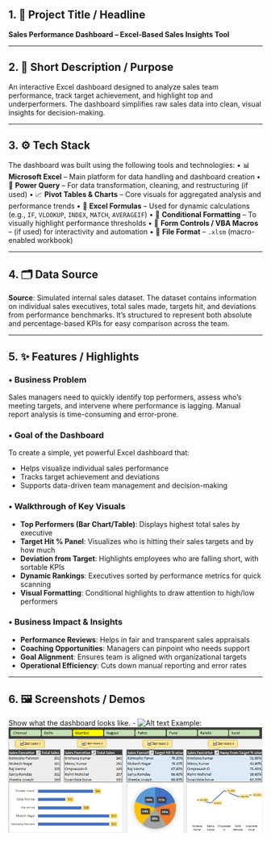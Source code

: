 ## 1. 📌 Project Title / Headline

**Sales Performance Dashboard – Excel-Based Sales Insights Tool**

---

## 2. 🎯 Short Description / Purpose

An interactive Excel dashboard designed to analyze sales team performance, track target achievement, and highlight top and underperformers. The dashboard simplifies raw sales data into clean, visual insights for decision-making.

---

## 3. ⚙️ Tech Stack

The dashboard was built using the following tools and technologies:
• 📊 **Microsoft Excel** – Main platform for data handling and dashboard creation
• 📂 **Power Query** – For data transformation, cleaning, and restructuring (if used)
• 📈 **Pivot Tables & Charts** – Core visuals for aggregated analysis and performance trends
• 🧠 **Excel Formulas** – Used for dynamic calculations (e.g., `IF`, `VLOOKUP`, `INDEX`, `MATCH`, `AVERAGEIF`)
• 🎯 **Conditional Formatting** – To visually highlight performance thresholds
• 📝 **Form Controls / VBA Macros** – (if used) for interactivity and automation
• 📁 **File Format** – `.xlsm` (macro-enabled workbook)

---

## 4. 🗂️ Data Source

**Source**: Simulated internal sales dataset.
The dataset contains information on individual sales executives, total sales made, targets hit, and deviations from performance benchmarks. It’s structured to represent both absolute and percentage-based KPIs for easy comparison across the team.

---

## 5. ✨ Features / Highlights

### • Business Problem

Sales managers need to quickly identify top performers, assess who’s meeting targets, and intervene where performance is lagging. Manual report analysis is time-consuming and error-prone.

### • Goal of the Dashboard

To create a simple, yet powerful Excel dashboard that:

* Helps visualize individual sales performance
* Tracks target achievement and deviations
* Supports data-driven team management and decision-making

### • Walkthrough of Key Visuals

* **Top Performers (Bar Chart/Table)**: Displays highest total sales by executive
* **Target Hit % Panel**: Visualizes who is hitting their sales targets and by how much
* **Deviation from Target**: Highlights employees who are falling short, with sortable KPIs
* **Dynamic Rankings**: Executives sorted by performance metrics for quick scanning
* **Visual Formatting**: Conditional highlights to draw attention to high/low performers

### • Business Impact & Insights

* **Performance Reviews**: Helps in fair and transparent sales appraisals
* **Coaching Opportunities**: Managers can pinpoint who needs support
* **Goal Alignment**: Ensures team is aligned with organizational targets
* **Operational Efficiency**: Cuts down manual reporting and error rates

---

## 6. 🖼️ Screenshots / Demos
Show what the dashboard looks like. - ![Alt text](https://github.com/username/repo/assets/image.png)
Example: ![Dashboard Preview](https://github.com/suyaaash7210/Sales-Performance-Analysis/blob/main/Snapshot%20of%20Dashboard.PNG)

